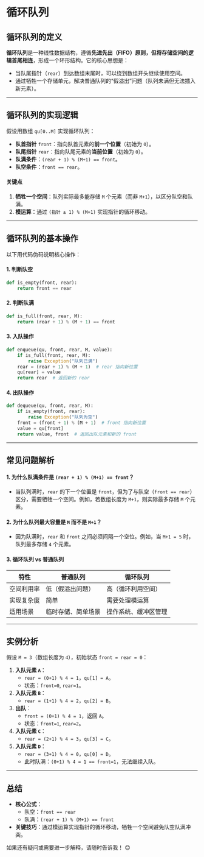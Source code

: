# 循环队列

## 循环队列的定义

**循环队列**是一种线性数据结构，遵循**先进先出（FIFO）**原则，但将存储空间的**逻辑首尾相连**，形成一个环形结构。它的核心思想是：
- 当队尾指针（`rear`）到达数组末尾时，可以绕到数组开头继续使用空间。
- 通过牺牲一个存储单元，解决普通队列的“假溢出”问题（队列未满但无法插入新元素）。

---

## 循环队列的实现逻辑
假设用数组 `qu[0..M]` 实现循环队列：
- **队首指针** `front`：指向队首元素的**前一个位置**（初始为 `0`）。
- **队尾指针** `rear`：指向队尾元素的**当前位置**（初始为 `0`）。
- **队满条件**：`(rear + 1) % (M+1) == front`。
- **队空条件**：`front == rear`。

#### **关键点**
1. **牺牲一个空间**：队列实际最多能存储 `M` 个元素（而非 `M+1`），以区分队空和队满。
2. **模运算**：通过 `(指针 ± 1) % (M+1)` 实现指针的循环移动。

---

## 循环队列的基本操作
以下用代码伪码说明核心操作：

#### **1. 判断队空**
```python
def is_empty(front, rear):
    return front == rear
```

#### **2. 判断队满**
```python
def is_full(front, rear, M):
    return (rear + 1) % (M + 1) == front
```

#### **3. 入队操作**
```python
def enqueue(qu, front, rear, M, value):
    if is_full(front, rear, M):
        raise Exception("队列已满")
    rear = (rear + 1) % (M + 1)  # rear 指向新位置
    qu[rear] = value
    return rear  # 返回新的 rear
```

#### **4. 出队操作**
```python
def dequeue(qu, front, rear, M):
    if is_empty(front, rear):
        raise Exception("队列为空")
    front = (front + 1) % (M + 1)  # front 指向新位置
    value = qu[front]
    return value, front  # 返回出队元素和新的 front
```

---

## 常见问题解析
#### **1. 为什么队满条件是 `(rear + 1) % (M+1) == front`？**
- 当队列满时，`rear` 的下一个位置是 `front`，但为了与队空（`front == rear`）区分，需要牺牲一个空间。例如，若数组长度为 `M+1`，则实际最多存储 `M` 个元素。

#### **2. 为什么队列最大容量是 `M` 而不是 `M+1`？**
- 因为队满时，`rear` 和 `front` 之间必须间隔一个空位。例如，当 `M+1 = 5` 时，队列最多存储 `4` 个元素。

#### **3. 循环队列 vs 普通队列**
| 特性       | 普通队列           | 循环队列             |
| ---------- | ------------------ | -------------------- |
| 空间利用率 | 低（假溢出问题）   | 高（循环利用空间）   |
| 实现复杂度 | 简单               | 需要处理模运算       |
| 适用场景   | 临时存储、简单场景 | 操作系统、缓冲区管理 |

---

## 实例分析
假设 `M = 3`（数组长度为 `4`），初始状态 `front = rear = 0`：
1. **入队元素 `A`**：
   - `rear = (0+1) % 4 = 1`，`qu[1] = A`。
   - 状态：`front=0`, `rear=1`。
2. **入队元素 `B`**：
   - `rear = (1+1) % 4 = 2`，`qu[2] = B`。
3. **出队**：
   - `front = (0+1) % 4 = 1`，返回 `A`。
   - 状态：`front=1`, `rear=2`。
4. **入队元素 `C`**：
   - `rear = (2+1) % 4 = 3`，`qu[3] = C`。
5. **入队元素 `D`**：
   - `rear = (3+1) % 4 = 0`，`qu[0] = D`。
   - 此时队满：`(0+1) % 4 = 1 == front=1`，无法继续入队。

---

## 总结
- **核心公式**：
  - 队空：`front == rear`
  - 队满：`(rear + 1) % (M+1) == front`
- **关键技巧**：通过模运算实现指针的循环移动，牺牲一个空间避免队空队满冲突。

如果还有疑问或需要进一步解释，请随时告诉我！ 😊